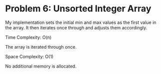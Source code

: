 # Problem 6: Unsorted Integer Array

My implementation sets the initial min and max values as the first value in the array. It then iterates once through and adjusts them accordingly.

Time Complexity: O(n)

The array is iterated through once.

Space Complexity: O(1)

No additional memory is allocated.